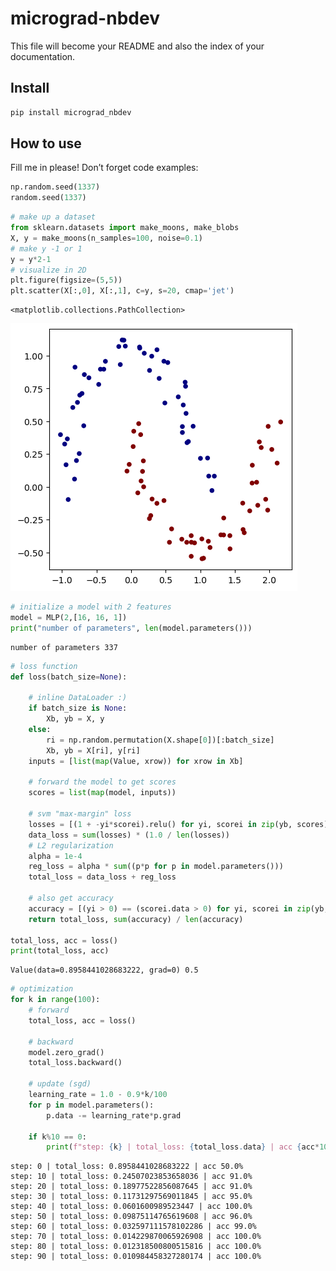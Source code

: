 micrograd-nbdev
================

<!-- WARNING: THIS FILE WAS AUTOGENERATED! DO NOT EDIT! -->

This file will become your README and also the index of your
documentation.

## Install

``` sh
pip install micrograd_nbdev
```

## How to use

Fill me in please! Don’t forget code examples:

``` python
np.random.seed(1337)
random.seed(1337)
```

``` python
# make up a dataset
from sklearn.datasets import make_moons, make_blobs
X, y = make_moons(n_samples=100, noise=0.1)
# make y -1 or 1
y = y*2-1
# visualize in 2D
plt.figure(figsize=(5,5))
plt.scatter(X[:,0], X[:,1], c=y, s=20, cmap='jet')
```

    <matplotlib.collections.PathCollection>

![](index_files/figure-commonmark/cell-3-output-2.png)

``` python
# initialize a model with 2 features
model = MLP(2,[16, 16, 1])
print("number of parameters", len(model.parameters()))
```

    number of parameters 337

``` python
# loss function
def loss(batch_size=None):
    
    # inline DataLoader :)
    if batch_size is None:
        Xb, yb = X, y
    else:
        ri = np.random.permutation(X.shape[0])[:batch_size]
        Xb, yb = X[ri], y[ri]
    inputs = [list(map(Value, xrow)) for xrow in Xb]
    
    # forward the model to get scores
    scores = list(map(model, inputs))
    
    # svm "max-margin" loss
    losses = [(1 + -yi*scorei).relu() for yi, scorei in zip(yb, scores)]
    data_loss = sum(losses) * (1.0 / len(losses))
    # L2 regularization
    alpha = 1e-4
    reg_loss = alpha * sum((p*p for p in model.parameters()))
    total_loss = data_loss + reg_loss
    
    # also get accuracy
    accuracy = [(yi > 0) == (scorei.data > 0) for yi, scorei in zip(yb, scores)]
    return total_loss, sum(accuracy) / len(accuracy)

total_loss, acc = loss()
print(total_loss, acc)
```

    Value(data=0.8958441028683222, grad=0) 0.5

``` python
# optimization
for k in range(100):
    # forward
    total_loss, acc = loss()
    
    # backward
    model.zero_grad()
    total_loss.backward()
    
    # update (sgd)
    learning_rate = 1.0 - 0.9*k/100
    for p in model.parameters():
        p.data -= learning_rate*p.grad
    
    if k%10 == 0:
        print(f"step: {k} | total_loss: {total_loss.data} | acc {acc*100}%")
```

    step: 0 | total_loss: 0.8958441028683222 | acc 50.0%
    step: 10 | total_loss: 0.24507023853658036 | acc 91.0%
    step: 20 | total_loss: 0.18977522856087645 | acc 91.0%
    step: 30 | total_loss: 0.11731297569011845 | acc 95.0%
    step: 40 | total_loss: 0.0601600989523447 | acc 100.0%
    step: 50 | total_loss: 0.09875114765619608 | acc 96.0%
    step: 60 | total_loss: 0.032597111578102286 | acc 99.0%
    step: 70 | total_loss: 0.014229870065926908 | acc 100.0%
    step: 80 | total_loss: 0.012318500800515816 | acc 100.0%
    step: 90 | total_loss: 0.010984458327280174 | acc 100.0%
